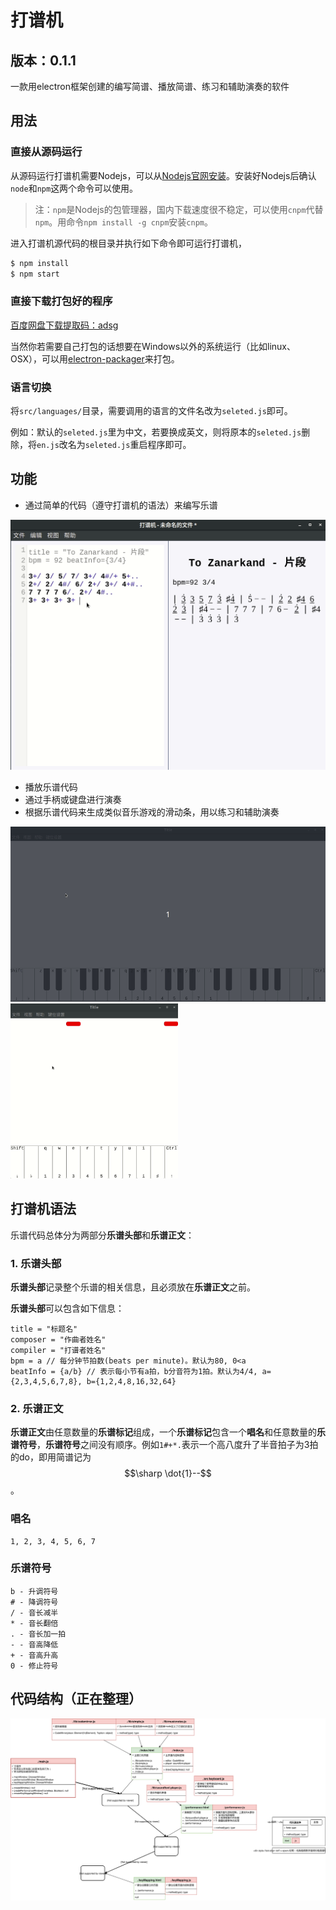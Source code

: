 # 打谱机

## 版本：0.1.1

一款用electron框架创建的编写简谱、播放简谱、练习和辅助演奏的软件

## 用法

### 直接从源码运行

从源码运行打谱机需要Nodejs，可以从[Nodejs官网安装](https://nodejs.org)。安装好Nodejs后确认```node```和```npm```这两个命令可以使用。

> 注：```npm```是Nodejs的包管理器，国内下载速度很不稳定，可以使用```cnpm```代替```npm```。用命令```npm install -g cnpm```安装```cnpm```。

进入打谱机源代码的根目录并执行如下命令即可运行打谱机，

```bash
$ npm install
$ npm start
```

### 直接下载打包好的程序

[百度网盘下载提取码：adsg](https://pan.baidu.com/s/1mMlta4AeOBzUCEECWH0PNQ)

当然你若需要自己打包的话想要在Windows以外的系统运行（比如linux、OSX），可以用[electron-packager](https://github.com/electron-userland/electron-packager)来打包。

### 语言切换

将```src/languages/```目录，需要调用的语言的文件名改为```seleted.js```即可。

例如：默认的```seleted.js```里为中文，若要换成英文，则将原本的```seleted.js```删除，将```en.js```改名为```seleted.js```重启程序即可。

## 功能

* 通过简单的代码（遵守打谱机的语法）来编写乐谱

<img src="./readmePictures/mainWindow.gif" style="height:400px;"/>


* 播放乐谱代码
* 通过手柄或键盘进行演奏
* 根据乐谱代码来生成类似音乐游戏的滑动条，用以练习和辅助演奏

<span><img src="./readmePictures/fullAidPerform.gif" style="height: 280px;"/><img src="./readmePictures/foldedAidPerform.gif" style="height: 280px;"/></span>


## 打谱机语法

乐谱代码总体分为两部分**乐谱头部**和**乐谱正文**：

### 1. 乐谱头部

**乐谱头部**记录整个乐谱的相关信息，且必须放在**乐谱正文**之前。

**乐谱头部**可以包含如下信息：

```
title = "标题名"
composer = "作曲者姓名"
compiler = "打谱者姓名"
bpm = a // 每分钟节拍数(beats per minute)。默认为80, 0<a
beatInfo = {a/b} // 表示每小节有a拍，b分音符为1拍。默认为4/4, a={2,3,4,5,6,7,8}, b={1,2,4,8,16,32,64}
```

### 2. 乐谱正文

**乐谱正文**由任意数量的**乐谱标记**组成，一个**乐谱标记**包含一个**唱名**和任意数量的**乐谱符号**，**乐谱符号**之间没有顺序。例如```1#+*.```表示一个高八度升了半音拍子为3拍的do，即用简谱记为$$\sharp \dot{1}--$$。

### 唱名

```
1, 2, 3, 4, 5, 6, 7
```
### 乐谱符号

```
b - 升调符号
# - 降调符号
/ - 音长减半
* - 音长翻倍
. - 音长加一拍
- - 音高降低
+ - 音高升高
0 - 修止符号
```

## 代码结构（正在整理）

![打谱机结构图](./readmePictures/打谱机结构图.svg)